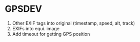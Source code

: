 GPSDEV
======

1.	Other EXIF tags into original (timestamp, speed, alt, track)
2.	EXIFs into equi. image
3.	Add timeout for getting GPS position